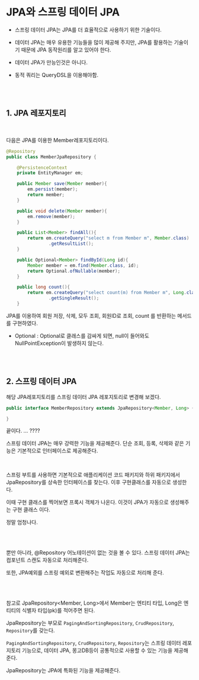 # JPA와 스프링 데이터 JPA

- 스프링 데이터 JPA는 JPA를 더 효율적으로 사용하기 위한 기술이다.

- 데이터 JPA는 매우 유용한 기능들을 많이 제공해 주지만, JPA를 활용하는
기술이기 때문에 JPA 동작원리를 알고 있어야 한다.

- 데이터 JPA가 만능인것은 아니다. 

- 동적 쿼리는 QueryDSL을 이용해야함.

<br><Br>

## 1. JPA 레포지토리

<br>

다음은 JPA를 이용한 Member레포지토리이다.

```java
@Repository
public class MemberJpaRepository {

    @PersistenceContext
    private EntityManager em;

    public Member save(Member member){
        em.persist(member);
        return member;
    }

    public void delete(Member member){
        em.remove(member);
    }

    public List<Member> findAll(){
        return em.createQuery("select m from Member m", Member.class)
                .getResultList();
    }

    public Optional<Member> findById(Long id){
        Member member = em.find(Member.class, id);
        return Optional.ofNullable(member);
    }

    public long count(){
        return em.createQuery("select count(m) from Member m", Long.class)
                .getSingleResult();
    }
```

JPA를 이용하여 회원 저장, 삭제, 모두 조회, 회원ID로 조회, count 를 반환하는 메서드를 구현하였다.

- Optional<T> : Optional로 클래스를 감싸게 되면, null이 들어와도 NullPointException이 발생하지 않는다. 

<br><Br>

## 2. 스프링 데이터 JPA

해당 JPA레포지토리를 스프링 데이터 JPA 레포지토리로 변경해 보겠다.

```java
public interface MemberRepository extends JpaRepository<Member, Long> {

}
```

끝이다. ... ????

스프링 데이터 JPA는 매우 강력한 기능을 제공해준다. 
단순 조회, 등록, 삭제와 같은 기능은 기본적으로 인터페이스로 제공해준다.

<br>

스프링 부트를 사용하면 기본적으로 애플리케이션 코드 패키지와 하위 패키지에서 JpaRepository를 상속한 인터페이스를 찾는다. 이후 구현클래스를 자동으로 생성한다.


이때 구현 클래스를 찍어보면 프록시 객체가 나온다. 이것이 JPA가 자동으로 생성해주는 구현 클래스 이다.


정말 엄청나다.

<br><Br>

뿐만 아니라, @Repository 어노테이션이 없는 것을 볼 수 있다.
스프링 데이터 JPA는 컴포넌트 스캔도 자동으로 처리해준다.

또한, JPA예외를 스프링 예외로 변환해주는 작업도 자동으로 처리해 준다.


<br><Br>

참고로 JpaRepository<Member, Long>에서 Member는 엔티티 타입, Long은 엔티티의 식별자 타입(pk)를 적어주면 된다.


JpaRepository는 부모로 `PagingAndSortingRepository`, `CrudRepository`, `Repository`를 갖는다. 

`PagingAndSortingRepository`, `CrudRepository`, `Repository`는 스프링 데이터 레포지토리 기능으로, 데이터 JPA, 몽고DB등이 공통적으로 사용할 수 있는 기능을 제공해준다.

JpaRepository는 JPA에 특화된 기능을 제공해준다.





